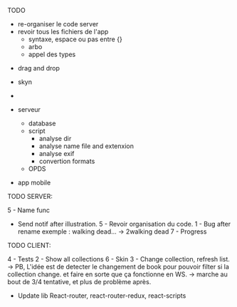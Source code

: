 TODO

* re-organiser le code server
* revoir tous les fichiers de l'app
  * syntaxe, espace ou pas entre {}
  * arbo
  * appel des types
- drag and drop
- skyn
-

- serveur
  - database
  - script
    - analyse dir
    - analyse name file and extenxion
    - analyse exif
    - convertion formats
  - OPDS

- app mobile



TODO SERVER:

5 - Name func
- Send notif after illustration.
5 - Revoir organisation du code.
1 - Bug after rename exemple : walking dead... -> 2walking dead
7 - Progress

TODO CLIENT:

4 - Tests
2 - Show all collections
6 - Skin
3 - Change collection, refresh list.
  -> PB, L'idée est de detecter le changement de book pour pouvoir filter si la collection change. et faire en sorte que ça fonctionne en WS. -> marche au bout de 3/4 tentative, et plus de problème après.
- Update lib React-router, react-router-redux, react-scripts
